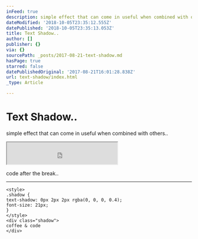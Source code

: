 ```yaml
---
inFeed: true
description: simple effect that can come in useful when combined with others..
dateModified: '2018-10-05T23:35:12.555Z'
datePublished: '2018-10-05T23:35:13.053Z'
title: Text Shadow..
author: []
publisher: {}
via: {}
sourcePath: _posts/2017-08-21-text-shadow.md
hasPage: true
starred: false
datePublishedOriginal: '2017-08-21T16:01:28.838Z'
url: text-shadow/index.html
_type: Article

---
```

# Text Shadow..

simple effect that can come in useful when combined with others..

<iframe src="https://the-grid.github.io/ed-userhtml/?g=eJyzKS6pzEm149IrzkhMyS9XqFbgKkmtKNGFcK0UDAoqFIyguCg9KVHDQEcBivRMNK0VuNLy84CqM6tSrRSMDAsqrLlquWz0oYbapGSWKSTnJBYX2ypBDFSy40rOT0tLTVVQU0jOT0kFqgWqseMCACWeKWY" height="60" style=""></iframe>

code after the break..

---

    <style>
    .shadow { 
    text-shadow: 0px 2px 2px rgba(0, 0, 0, 0.4); 
    font-size: 21px;
    }
    </style>
    <div class="shadow">
    coffee & code
    </div>
